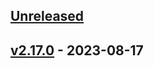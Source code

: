 <a name="unreleased"></a>
## [Unreleased]


<a name="v2.17.0"></a>
## [v2.17.0] - 2023-08-17

[Unreleased]: https://github.com/epam/edp-codebase-operator/compare/v2.17.0...HEAD
[v2.17.0]: https://github.com/epam/edp-codebase-operator/compare/v2.16.0...v2.17.0
